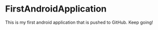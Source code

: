 # FirstAndroidApplication
This is my first android application that is pushed to GitHub. Keep going! 
